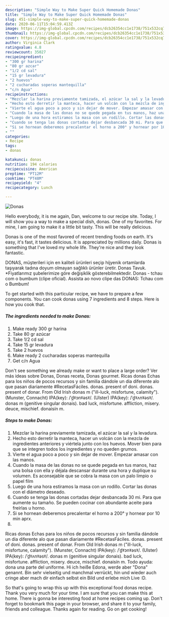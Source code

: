 ```yaml
---
description: "Simple Way to Make Super Quick Homemade Donas"
title: "Simple Way to Make Super Quick Homemade Donas"
slug: 451-simple-way-to-make-super-quick-homemade-donas
date: 2020-06-11T15:04:59.413Z
image: https://img-global.cpcdn.com/recipes/dcb26354cc1e1738/751x532cq70/donas-foto-principal.jpg
thumbnail: https://img-global.cpcdn.com/recipes/dcb26354cc1e1738/751x532cq70/donas-foto-principal.jpg
cover: https://img-global.cpcdn.com/recipes/dcb26354cc1e1738/751x532cq70/donas-foto-principal.jpg
author: Virginia Clark
ratingvalue: 4.8
reviewcount: 35027
recipeingredient:
- "300 gr harina"
- "80 gr azcar"
- "1/2 cd sal"
- "15 gr levadura"
- "2 huevos"
- "2 cucharadas soperas mantequilla"
- "c/n Agua"
recipeinstructions:
- "Mezclar la harina previamente tamizada, el azúcar la sal y la levadura."
- "Hecho esto derretir la manteca, hacer un volcán con la mezcla de ingredientes anteriores y viértela junto con los huevos. Mover bien para que se integren todos los ingredientes y no queden grumos."
- "Vierte el agua poco a poco y sin dejar de mover. Empezar amasar con las manos."
- "Cuando la masa de las donas no se quede pegada en tus manos, haz una bolsa con ella y déjala descansar durante una hora y duplique su volumen. Es aconsejable que se cobra la masa con un palo limpio o papel film"
- "Luego de una hora estiramos la masa con un rodillo. Cortar las donas con el diámetro deseado."
- "Cuando se tenga las donas cortadas dejar desbancada 30 mi. Para que aumente su tamaño. Se pueden cocinar con abundante aceite para freírlas u horno."
- "Si se hornean deberemos precalentar el horno a 200° y hornear por 10 min aprx."
- ""
categories:
- Recipe
tags:
- donas

katakunci: donas 
nutrition: 194 calories
recipecuisine: American
preptime: "PT12M"
cooktime: "PT48M"
recipeyield: "4"
recipecategory: Lunch

---
```



![Donas](https://img-global.cpcdn.com/recipes/dcb26354cc1e1738/751x532cq70/donas-foto-principal.jpg)

Hello everybody, it is me again, Dan, welcome to our recipe site. Today, I will show you a way to make a special dish, donas. One of my favorites. For mine, I am going to make it a little bit tasty. This will be really delicious.

Donas is one of the most favored of recent trending foods on earth. It's easy, it's fast, it tastes delicious. It is appreciated by millions daily. Donas is something that I've loved my whole life. They're nice and they look fantastic.

DONAS, müşterileri için en kaliteli ürünleri seçip hijyenik ortamlarda taşıyarak tadına doyum olmayan sağlıklı ürünler üretir. Donas Tavuk. *Fiyatlarımız şubelerimize göre değişiklik gösterebilmektedir. Donas - tchau com o bumbum (clipe oficial). Assista ao novo clipe das DONAS: Tchau com o Bumbum!


To get started with this particular recipe, we have to prepare a few components. You can cook donas using 7 ingredients and 8 steps. Here is how you cook that.

<!--inarticleads1-->

##### The ingredients needed to make Donas:

1. Make ready 300 gr harina
1. Take 80 gr azúcar
1. Take 1/2 cd sal
1. Take 15 gr levadura
1. Take 2 huevos
1. Make ready 2 cucharadas soperas mantequilla
1. Get c/n Agua


Don&#39;t see something we already make or want to place a large order? Ver más ideas sobre Donas, Donas receta, Donas gourmet. Ricas donas Echas para los niños de pocos recursos y sin familia dándole un dia diferente alo que pasan diariamente #RecetasFáciles. donas. present of doni. donas. present of donar. From Old Irish donas m (&#34;ill-luck, misfortune, calamity&#34;). (Munster, Connacht) IPA(key): /ˈd̪ˠɔnˠəsˠ/. (Ulster) IPA(key): /ˈd̪ˠʌnˠəsˠ/. donas m (genitive singular donais). bad luck, misfortune. affliction, misery. deuce, mischief. donaisín m. 

<!--inarticleads2-->

##### Steps to make Donas:

1. Mezclar la harina previamente tamizada, el azúcar la sal y la levadura.
1. Hecho esto derretir la manteca, hacer un volcán con la mezcla de ingredientes anteriores y viértela junto con los huevos. Mover bien para que se integren todos los ingredientes y no queden grumos.
1. Vierte el agua poco a poco y sin dejar de mover. Empezar amasar con las manos.
1. Cuando la masa de las donas no se quede pegada en tus manos, haz una bolsa con ella y déjala descansar durante una hora y duplique su volumen. Es aconsejable que se cobra la masa con un palo limpio o papel film
1. Luego de una hora estiramos la masa con un rodillo. Cortar las donas con el diámetro deseado.
1. Cuando se tenga las donas cortadas dejar desbancada 30 mi. Para que aumente su tamaño. Se pueden cocinar con abundante aceite para freírlas u horno.
1. Si se hornean deberemos precalentar el horno a 200° y hornear por 10 min aprx.
1. 


Ricas donas Echas para los niños de pocos recursos y sin familia dándole un dia diferente alo que pasan diariamente #RecetasFáciles. donas. present of doni. donas. present of donar. From Old Irish donas m (&#34;ill-luck, misfortune, calamity&#34;). (Munster, Connacht) IPA(key): /ˈd̪ˠɔnˠəsˠ/. (Ulster) IPA(key): /ˈd̪ˠʌnˠəsˠ/. donas m (genitive singular donais). bad luck, misfortune. affliction, misery. deuce, mischief. donaisín m. Todo ayuda: dona una parte del uniforme. Hi ich heiße Edona, werde aber &#34;Dona&#34; genannt. Bin sehr vielseitig und manchmal verrückt, hin und wieder auch cringe aber mach dir einfach selbst ein Bild und erlebe mich Live :D. 

So that's going to wrap this up with this exceptional food donas recipe. Thank you very much for your time. I am sure that you can make this at home. There is gonna be interesting food at home recipes coming up. Don't forget to bookmark this page in your browser, and share it to your family, friends and colleague. Thanks again for reading. Go on get cooking!
